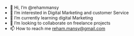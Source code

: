 - 👋 Hi, I’m @rehammansy
- 👀 I’m interested in Digital Marketing and customer Service 
- 🌱 I’m currently learning digital Marketing 
- 💞️ I’m looking to collaborate on freelance projects 
- 📫 How to reach me reham.mansy@gmail.com

<!---
rehammansy/rehammansy is a ✨ special ✨ repository because its `README.md` (this file) appears on your GitHub profile.
You can click the Preview link to take a look at your changes.
--->
